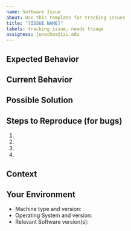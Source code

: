```yaml
---
name: Software Issue
about: Use this template for tracking issues
title: "[ISSUE NAME]"
labels: tracking issue, needs triage
assigness: junechas@isu.edu
---
```

<!--- Provide a general summary of the issue in the Title above -->


## Expected Behavior
<!--- If you're describing a bug, tell us what should happen -->
<!--- If you're suggesting a change/improvement, tell us how it should work -->


## Current Behavior
<!--- If describing a bug, tell us what happens instead of the expected behavior -->
<!--- If suggesting a change/improvement, explain the difference from current behavior -->


## Possible Solution
<!--- Not obligatory, but suggest a fix/reason for the bug, -->
<!--- or ideas how to implement the addition or change -->


## Steps to Reproduce (for bugs)
<!--- Provide a link to a live example, or an unambiguous set of steps to -->
<!--- reproduce this bug. Include code to reproduce, if relevant -->
1.
2.
3.
4.


## Context
<!--- How has this issue affected you? What are you trying to accomplish? -->
<!--- Providing context helps us come up with a solution that is most useful in the real world -->


## Your Environment
<!--- Include as many relevant details about the environment you experienced the bug in -->
* Machine type and version:
* Operating System and version:
* Relevant Software version(s):

